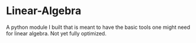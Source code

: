 # Linear-Algebra
A python module I built that is meant to have the basic tools one might need for linear algebra. Not yet fully optimized.
